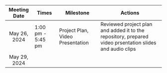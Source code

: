 
|  Meeting Date | Times | Milestone | Actions |
| :-------------: | ------------- |------------- |------------- |
| May 26, 2024 | 1:00 pm - 5:45 pm| Project Plan, Video Presentation| Reviewed project plan and added it to the repository, prepared video prsentation slides and audio clips|
| May 29, 2024 | | | | |
